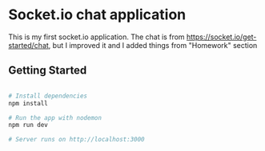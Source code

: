 # Socket.io chat application

This is my first socket.io application. The chat is from https://socket.io/get-started/chat, but I improved it and I added things from "Homework" section

## Getting Started

```bash

# Install dependencies
npm install

# Run the app with nodemon
npm run dev

# Server runs on http://localhost:3000
```
